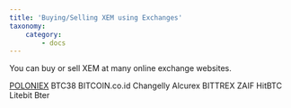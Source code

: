 ```yaml
---
title: 'Buying/Selling XEM using Exchanges'
taxonomy:
    category:
        - docs
---
```


You can buy or sell XEM at many online exchange websites.

[POLONIEX](https://poloniex.com/)
BTC38
BITCOIN.co.id
Changelly
Alcurex
BITTREX
ZAIF
HitBTC
Litebit
Bter
